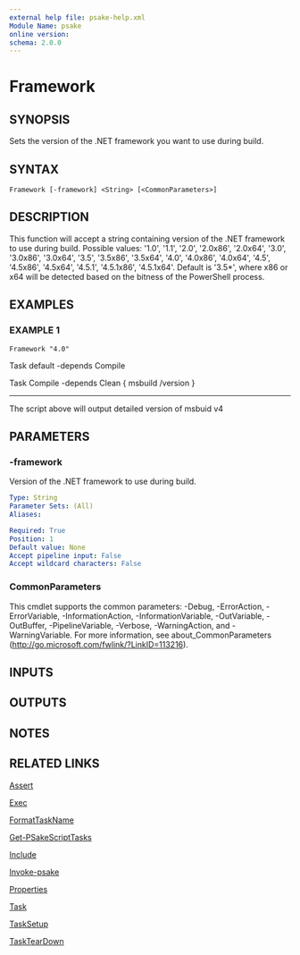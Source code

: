 ```yaml
---
external help file: psake-help.xml
Module Name: psake
online version:
schema: 2.0.0
---
```


# Framework

## SYNOPSIS
Sets the version of the .NET framework you want to use during build.

## SYNTAX

```
Framework [-framework] <String> [<CommonParameters>]
```

## DESCRIPTION
This function will accept a string containing version of the .NET framework to use during build.
Possible values: '1.0', '1.1', '2.0', '2.0x86', '2.0x64', '3.0', '3.0x86', '3.0x64', '3.5', '3.5x86', '3.5x64', '4.0', '4.0x86', '4.0x64', '4.5', '4.5x86', '4.5x64', '4.5.1', '4.5.1x86', '4.5.1x64'.
Default is '3.5*', where x86 or x64 will be detected based on the bitness of the PowerShell process.

## EXAMPLES

### EXAMPLE 1
```
Framework "4.0"
```

Task default -depends Compile

Task Compile -depends Clean {
    msbuild /version
}

-----------
The script above will output detailed version of msbuid v4

## PARAMETERS

### -framework
Version of the .NET framework to use during build.

```yaml
Type: String
Parameter Sets: (All)
Aliases:

Required: True
Position: 1
Default value: None
Accept pipeline input: False
Accept wildcard characters: False
```

### CommonParameters
This cmdlet supports the common parameters: -Debug, -ErrorAction, -ErrorVariable, -InformationAction, -InformationVariable, -OutVariable, -OutBuffer, -PipelineVariable, -Verbose, -WarningAction, and -WarningVariable.
For more information, see about_CommonParameters (http://go.microsoft.com/fwlink/?LinkID=113216).

## INPUTS

## OUTPUTS

## NOTES

## RELATED LINKS

[Assert]()

[Exec]()

[FormatTaskName]()

[Get-PSakeScriptTasks]()

[Include]()

[Invoke-psake]()

[Properties]()

[Task]()

[TaskSetup]()

[TaskTearDown]()

